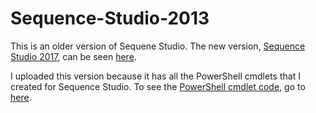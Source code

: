 # Sequence-Studio-2013
This is an older version of Sequene Studio. The new version, [Sequence Studio 2017](https://github.com/jmorey4158/SequenceStudio2017), can be seen [here](https://github.com/jmorey4158/SequenceStudio2017). 

I uploaded this version because it has all the PowerShell cmdlets that I created for Sequence Studio. To see the [PowerShell cmdlet code](https://github.com/jmorey4158/Sequence-Studio-2013/tree/master/PowerShellCmdlet), go to [here](https://github.com/jmorey4158/Sequence-Studio-2013/tree/master/PowerShellCmdlet1).

